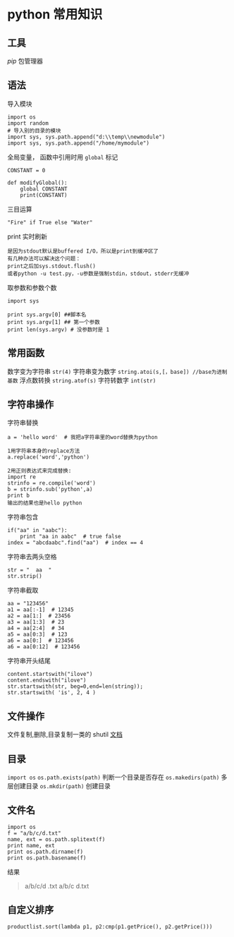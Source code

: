# python 常用知识  
## 工具
*pip* 包管理器

## 语法
导入模块

	import os
	import random
	# 导入别的目录的模块
	import sys, sys.path.append("d:\\temp\\newmodule")
	import sys, sys.path.append("/home/mymodule")
全局变量， 函数中引用时用 `global` 标记

	CONSTANT = 0  
	  
	def modifyGlobal():  
	    global CONSTANT  
	    print(CONSTANT)
三目运算

	"Fire" if True else "Water" 
print 实时刷新

	是因为stdout默认是buffered I/O，所以是print到缓冲区了
	有几种办法可以解决这个问题：
	print之后加sys.stdout.flush()
	或者python -u test.py，-u参数是强制stdin，stdout，stderr无缓冲
取参数和参数个数

	import sys  
  
	print sys.argv[0] ##脚本名  
	print sys.argv[1] ## 第一个参数
	print len(sys.argv) # 没参数时是 1

## 常用函数


数字变为字符串 `str(4)`
字符串变为数字 `string.atoi(s,[，base]) //base为进制基数`
浮点数转换 `string.atof(s)`
字符转数字 `int(str)`

## 字符串操作
字符串替换 

	a = 'hello word'  # 我把a字符串里的word替换为python

	1用字符串本身的replace方法
	a.replace('word','python')

	2用正则表达式来完成替换:
	import re
	strinfo = re.compile('word')
	b = strinfo.sub('python',a)
	print b
	输出的结果也是hello python
字符串包含

	if("aa" in "aabc"):
		print "aa in aabc"  # true false
	index = "abcdaabc".find("aa")  # index == 4
字符串去两头空格

	str = "  aa  "
	str.strip()
字符串截取
	
	aa = "123456"
	a1 = aa[:-1]  # 12345
	a2 = aa[1:]  # 23456
	a3 = aa[1:3]  # 23
	a4 = aa[2:4]  # 34
	a5 = aa[0:3]  # 123
	a6 = aa[0:]  # 123456
	a6 = aa[0:12]  # 123456
字符串开头结尾

	content.startswith("ilove")
	content.endswith("ilove")
    str.startswith(str, beg=0,end=len(string));
    str.startswith( 'is', 2, 4 )
    
## 文件操作
文件复制,删除,目录复制一类的
shutil [文档][1]

## 目录
`import os`
`os.path.exists(path)` 判断一个目录是否存在
`os.makedirs(path)` 多层创建目录
`os.mkdir(path)` 创建目录

## 文件名
```
import os
f = "a/b/c/d.txt"
name, ext = os.path.splitext(f)
print name, ext
print os.path.dirname(f)
print os.path.basename(f)
```
结果
>a/b/c/d .txt
a/b/c
d.txt

## 自定义排序

`productlist.sort(lambda p1, p2:cmp(p1.getPrice(), p2.getPrice()))`




[1]: https://docs.python.org/2/library/shutil.html